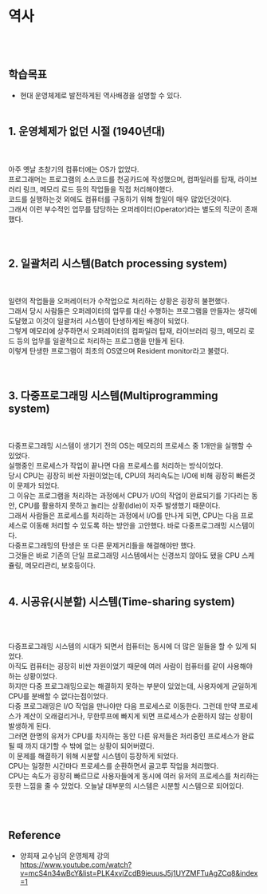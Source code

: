 # 역사
<br></br>

## 학습목표
* 현대 운영체제로 발전하게된 역사배경을 설명할 수 있다.
<br></br>

## 1. 운영체제가 없던 시절 (1940년대)
<br></br>
아주 옛날 초창기의 컴퓨터에는 OS가 없었다.  
프로그래머는 프로그램의 소스코드를 천공카드에 작성했으며, 컴파일러를 탑재, 라이브러리 링크, 메모리 로드 등의 작업들을 직접 처리해야했다.  
코드를 실행하는것 외에도 컴퓨터를 구동하기 위해 할일이 매우 많았던것이다.  
그래서 이런 부수적인 업무를 담당하는 오퍼레이터(Operator)라는 별도의 직군이 존재했다.  
<br></br>

## 2. 일괄처리 시스템(Batch processing system)
<br></br>
일련의 작업들을 오퍼레이터가 수작업으로 처리하는 상황은 굉장히 불편했다.  
그래서 당시 사람들은 오퍼레이터의 업무를 대신 수행하는 프로그램을 만들자는 생각에 도달했고 이것이 일괄처리 시스템이 탄생하게된 배경이 되었다.  
그렇게 메모리에 상주하면서 오퍼레이터의 컴파일러 탑재, 라이브러리 링크, 메모리 로드 등의 업무를 일괄적으로 처리하는 프로그램을 만들게 된다.  
이렇게 탄생한 프로그램이 최초의 OS였으며 Resident monitor라고 불렸다.  
<br></br>

## 3. 다중프로그래밍 시스템(Multiprogramming system)
<br></br>
다중프로그래밍 시스템이 생기기 전의 OS는 메모리의 프로세스 중 1개만을 실행할 수 있었다.  
실행중인 프로세스가 작업이 끝나면 다음 프로세스를 처리하는 방식이었다.  
당시 CPU는 굉장히 비싼 자원이었는데, CPU의 처리속도는 I/O에 비해 굉장히 빠른것이 문제가 되었다.  
그 이유는 프로그램을 처리하는 과정에서 CPU가 I/O의 작업이 완료되기를 기다리는 동안, CPU를 활용하지 못하고 놀리는 상황(Idle)이 자주 발생했기 때문이다.  
그래서 사람들은 프로세스를 처리하는 과정에서 I/O를 만나게 되면, CPU는 다음 프로세스로 이동해 처리할 수 있도록 하는 방안을 고안했다.
바로 다중프로그래밍 시스템이다.  
다중프로그래밍의 탄생은 또 다른 문제거리들을 해결해야만 했다.  
그것들은 바로 기존의 단일 프로그래밍 시스템에서는 신경쓰지 않아도 됐을 CPU 스케쥴링, 메모리관리, 보호등이다.
<br></br>

## 4. 시공유(시분할) 시스템(Time-sharing system)
<br></br>

다중프로그래밍 시스템의 시대가 되면서 컴퓨터는 동시에 더 많은 일들을 할 수 있게 되었다.  
아직도 컴퓨터는 굉장히 비싼 자원이었기 때문에 여러 사람이 컴퓨터를 같이 사용해야 하는 상황이었다.  
하지만 다중 프로그래밍으로는 해결하지 못하는 부분이 있었는데, 사용자에게 균일하게 CPU를 분배할 수 없다는점이었다.  
다중 프로그래밍은  I/O 작업을 만나야만 다음 프로세스로 이동한다.
그런데 만약 프로세스가 계산이 오래걸리거나, 무한루프에 빠지게 되면 프로세스가 순환하지 않는 상황이 발생하게 된다.  
그러면 한명의 유저가 CPU를 차지하는 동안 다른 유저들은 처리중인 프로세스가 완료될 때 까지 대기할 수 밖에 없는 상황이 되어버렸다.  
이 문제를 해결하기 위해 시분할 시스템이 등장하게 되었다.  
CPU는 일정한 시간마다 프로세스를 순환하면서 골고루 작업을 처리했다.  
CPU는 속도가 굉장히 빠르므로 사용자들에게 동시에 여러 유저의 프로세스를 처리하는듯한 느낌을 줄 수 있었다.
오늘날 대부분의 시스템은 시분할 시스템으로 되어있다.

<br></br>


## Reference
* 양희재 교수님의 운영체제 강의  
https://www.youtube.com/watch?v=mcS4n34wBcY&list=PLK4xviZcdB9ieuusJ5j1UYZMFTuAgZCq8&index=1
